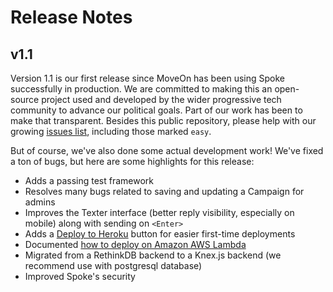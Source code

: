 # Release Notes

## v1.1

Version 1.1 is our first release since MoveOn has been using Spoke successfully in production. We are committed to
making this an open-source project used and developed by the wider progressive tech community to advance our
political goals.  Part of our work has been to make that transparent.  Besides this public repository, please help
with our growing [issues list](https://github.com/MoveOnOrg/Spoke/issues), including those marked `easy`.

But of course, we've also done some actual development work!  We've fixed a ton of bugs, but here are some
highlights for this release:

* Adds a passing test framework
* Resolves many bugs related to saving and updating a Campaign for admins
* Improves the Texter interface (better reply visibility, especially on mobile) along with sending on `<Enter>`
* Adds a [Deploy to Heroku](https://github.com/MoveOnOrg/Spoke#deploy-to-heroku) button for easier first-time deployments
* Documented [how to deploy on Amazon AWS Lambda](https://github.com/MoveOnOrg/Spoke/blob/master/docs/DEPLOYING_AWS_LAMBDA.md)
* Migrated from a RethinkDB backend to a Knex.js backend (we recommend use with postgresql database)
* Improved Spoke's security

